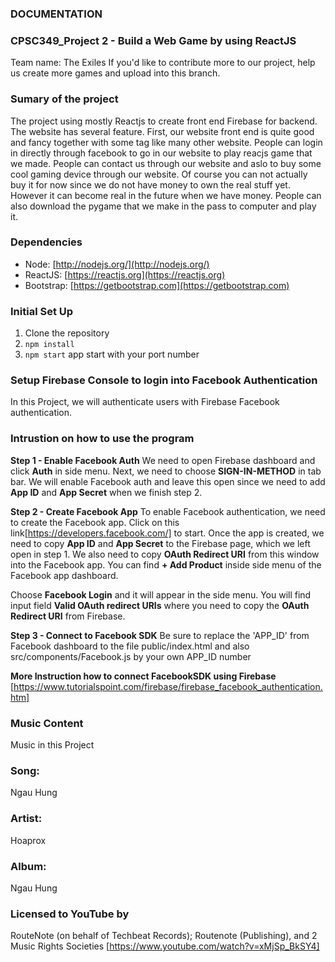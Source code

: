  ###                                               DOCUMENTATION
 
 ### CPSC349_Project 2 - Build a Web Game by using ReactJS
 Team name: The Exiles
 If you'd like to  contribute more to our project, help us create more games and upload into this branch.
 
 ### Sumary of the project
 The project using mostly Reactjs to create front end Firebase for backend. The website has several  feature. First, our website front end is quite good and fancy together with some tag like many other website. People can login in directly through facebook to go in our website to play reacjs game that we made. People can contact us through our website and aslo to buy some cool gaming device through our website. Of course you can not actually buy it for now since we do not have money to own the real stuff yet. However it can become real in the future when we have money. People can also download the pygame that we make in the pass to computer and play it.
  
 ### Dependencies
  - Node: [http://nodejs.org/](http://nodejs.org/)
  - ReactJS: [https://reactjs.org](https://reactjs.org)
  - Bootstrap: [https://getbootstrap.com](https://getbootstrap.com)

### Initial Set Up

1. Clone the repository
2. `npm install`
3. `npm start` app start with your port number

### Setup Firebase Console to login into Facebook Authentication
In this Project, we will authenticate users with Firebase Facebook authentication.

 ### Intrustion on how to use the program

**Step 1 - Enable Facebook Auth**
We need to open Firebase dashboard and click **Auth** in side menu. Next, we need to choose **SIGN-IN-METHOD** in tab bar. We will enable Facebook auth and leave this open since we need to add **App ID** and **App Secret** when we finish step 2.

**Step 2 - Create Facebook App**
To enable Facebook authentication, we need to create the Facebook app. Click on this link[https://developers.facebook.com/] to start. Once the app is created, we need to copy **App ID** and **App Secret** to the Firebase page, which we left open in step 1. We also need to copy **OAuth Redirect URI** from this window into the Facebook app. You can find **+ Add Product** inside side menu of the Facebook app dashboard.

Choose **Facebook Login** and it will appear in the side menu. You will find input field **Valid OAuth redirect URIs** where you need to copy the **OAuth Redirect URI** from Firebase.

**Step 3 - Connect to Facebook SDK**
Be sure to replace the 'APP_ID' from Facebook dashboard to the file public/index.html and also src/components/Facebook.js by your own APP_ID number

**More Instruction how to connect FacebookSDK using Firebase**
[https://www.tutorialspoint.com/firebase/firebase_facebook_authentication.htm]

### Music Content
Music in this Project

### Song:
Ngau Hung
### Artist:
Hoaprox
### Album:
Ngau Hung
### Licensed to YouTube by
RouteNote (on behalf of Techbeat Records); Routenote (Publishing), and 2 Music Rights Societies
[https://www.youtube.com/watch?v=xMjSp_BkSY4]
